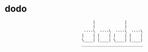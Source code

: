 # dodo

                                           |             |
                                           |             |
                                       ----\  ----\  ----\  ----\
                                      |    | |    | |    | |    |
                                      \____| |____| \____| |____|
                                      ___________________________

